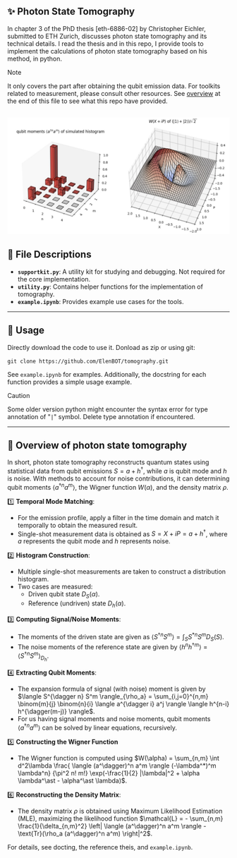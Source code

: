 ## ✨ Photon State Tomography
In chapter 3 of the PhD thesis [eth-6886-02] by Christopher Eichler, submitted to ETH Zurich, discusses photon state tomography and its technical details.
I read the thesis and in this repo, I provide tools to implement the calculations of photon state tomography based on his method, in python.
> [!NOTE]  
> It only covers the part after obtaining the qubit emission data.
> For toolkits related to measurement, please consult other resources.
> See [overview](##-📝-overview-of-photon-state-tomography) at the end of this file to see what this repo have provided.

![alt text](image.jpg)
---

## 📂 File Descriptions
- **`supportkit.py`**: A utility kit for studying and debugging. Not required for the core implementation.
- **`utility.py`**: Contains helper functions for the implementation of tomography.
- **`example.ipynb`**: Provides example use cases for the tools.

---

## 📜 Usage
Directly download the code to use it. Donload as zip or using git:
```
git clone https://github.com/ElenBOT/tomography.git
```

See `example.ipynb` for examples. Additionally, the docstring for each function provides a simple usage example.
> [!CAUTION] 
> Some older version python might encounter the syntax error for type annotation of "`|`" symbol.
> Delete type annotation if encountered.
---

## 📝 Overview of photon state tomography

In short, photon state tomography reconstructs quantum states using statistical data from qubit emissions $S = a + h^\dagger$, while $a$ is qubit mode and $h$ is noise. 
With methods to account for noise contributions, it can determining qubit moments $\langle a^{\dagger n} a^m \rangle$, the Wigner function $W(\alpha)$, and the density matrix $\rho$.

1️⃣ **Temporal Mode Matching**:
   - For the emission profile, apply a filter in the time domain and match it temporally to obtain the measured result.
   - Single-shot measurement data is obtained as $S = X + iP = a + h^\dagger$, where $a$ represents the qubit mode and $h$ represents noise.

 2️⃣ **Histogram Construction**: 
   - Multiple single-shot measurements are taken to construct a distribution histogram.
   - Two cases are measured:
     - Driven qubit state $D_S(\alpha)$.
     - Reference (undriven) state $D_h(\alpha)$.

 3️⃣ **Computing Signal/Noise Moments**: 
   - The moments of the driven state are given as
     $\langle S^{\dagger n} S^m \rangle = \int_S S^{*n} S^m D_S(S)$.
   - The noise moments of the reference state are given by
     $\langle h^n h^{\dagger m} \rangle = \langle S^{\dagger n} S^m \rangle_{D_h}$.

 4️⃣ **Extracting Qubit Moments**: 
   - The expansion formula of signal (with noise) moment is given by
     $\langle S^{\dagger n} S^m \rangle_{\rho_a} =
     \sum_{i,j=0}^{n,m} \binom{m}{j} \binom{n}{i} 
     \langle a^{\dagger i} a^j \rangle
     \langle h^{n-i} h^{\dagger(m-j)} \rangle$.
   - For us having signal moments and noise moments, qubit moments $\langle a^{\dagger n} a^m \rangle$ can be solved by linear equations, recursively.

 5️⃣ **Constructing the Wigner Function**
   - The Wigner function is computed using
     $W(\alpha) = \sum_{n,m} \int d^2\lambda \frac{ \langle (a^\dagger)^n a^m \rangle (-\lambda^*)^m \lambda^n} {\pi^2 n! m!} \exp(-\frac{1}{2} |\lambda|^2 + \alpha \lambda^\ast - \alpha^\ast \lambda)$.

 6️⃣ **Reconstructing the Density Matrix**:
   - The density matrix $\rho$ is obtained using Maximum Likelihood Estimation (MLE), maximizing the likelihood function
     $\mathcal{L} = - \sum_{n,m} \frac{1}{\delta_{n,m}^2} \left| \langle (a^\dagger)^n a^m \rangle - \text{Tr}(\rho_a (a^\dagger)^n a^m) \right|^2$.
     
For details, see docting, the reference theis, and `example.ipynb`.
